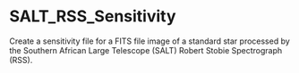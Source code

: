 # SALT_RSS_Sensitivity
Create a sensitivity file for a FITS file image of a standard star processed by the Southern African Large Telescope (SALT) Robert Stobie Spectrograph (RSS).
